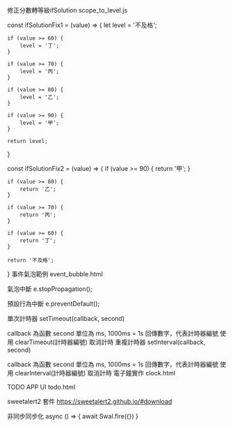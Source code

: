 修正分數轉等級ifSolution
scope_to_level.js

const ifSolutionFix1 = (value) => {
    let level = '不及格';

    if (value >= 60) {
        level = '丁';
    }

    if (value >= 70) {
        level = '丙';
    }

    if (value >= 80) {
        level = '乙';
    }

    if (value >= 90) {
        level = '甲';
    }

    return level;
}

const ifSolutionFix2 = (value) => {
    if (value >= 90) {
        return '甲';
    }

    if (value >= 80) {
        return '乙';
    }

    if (value >= 70) {
        return '丙';
    }

    if (value >= 60) {
        return '丁';
    }

    return '不及格';
}
事件氣泡範例
event_bubble.html

氣泡中斷
e.stopPropagation();

預設行為中斷
e.preventDefault();

單次計時器
setTimeout(callback, second)

callback 為函數
second 單位為 ms, 1000ms = 1s
回傳數字，代表計時器編號
使用 clearTimeout(計時器編號) 取消計時
重複計時器
setInterval(callback, second)

callback 為函數
second 單位為 ms, 1000ms = 1s
回傳數字，代表計時器編號
使用 clearInterval(計時器編號) 取消計時
電子鐘實作
clock.html

TODO APP UI
todo.html

sweetalert2 套件
https://sweetalert2.github.io/#download

非同步同步化
async () => {
    await Swal.fire({})
}